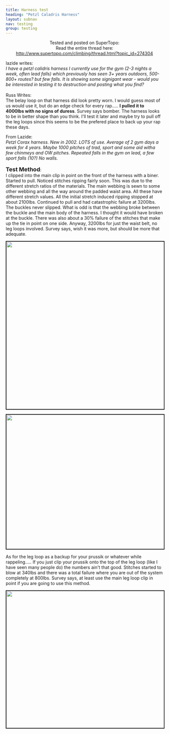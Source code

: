 ```yaml
---
title: Harness test
heading: "Petzl Caladris Harness"
layout: subnav
nav: testing
group: testing
---
```


<p></p>

<p></p>
<center>Tested and posted on SuperTopo:
    <br>Read the entire thread here:
    <br>
    <a href="http://www.supertopo.com/climbing/thread.html?topic_id=274304" target="_blank">http://www.supertopo.com/climbing/thread.html?topic_id=274304</a>
</center>
<p></p>

<p>lazide writes:
    <br>
    <i>I have a petzl calidris harness I currently use for the gym
      (2-3 nights a week, often lead falls) which previously has seen
      3+ years outdoors, 500-800+ routes? but few falls. It is showing
      some signigant wear - would you be interested in testing it to
      destruction and posting what you find?<br>
      </i>
    <br>Russ Writes:
    <br>The belay loop on that harness did look pretty worn. I would guess most of us would use it, but do an edge check for every rap..... <b>I pulled it to 4000lbs with no signs of duress</b>. Survey says bomber. The harness looks to be in better shape than you think. I'll test it later and maybe try to pull off the leg loops since this seems to be the prefered place to back up your rap these days.</p>

<p>From Lazide:
    <br>
    <i>Petzl Corax harness. New in 2002. LOTS of use. Average of
      2 gym days a week for 4 years. Maybe 1000 pitches of trad, sport
      and some aid witha few chinmeys and OW pitches. Repeated falls
      in the gym on lead, a few sport falls (10?) No walls.<br>
<br>
      </i><b><font size="+1">Test Method</font></b>:
    <br>I clipped into the main clip in point on the front of the harness with a biner. Started to pull. Noticed stitches ripping fairly soon. This was due to the different stretch ratios of the materials. The main webbing is sewn to some other webbing and all the way around the padded waist area. All these have different stretch values. All the initial stretch induced ripping stopped at about 2100lbs. Continued to pull and had catastrophic failure at 3200lbs. The buckles never slipped. What is odd is that the webbing broke between the buckle and the main body of the harness. I thought it would have broken at the buckle. There was also about a 30% failure of the stitches that make up the tie in point on one side. Anyway, 3200lbs for just the waist belt, no leg loops involved. Survey says, wish it was more, but should be more that adequate.
    <br>
</p>

<p></p>
<center>
    <img src="{{ "/pics/harness1.jpg" | prepend: site.baseurl }}" alt="" width="600" height="534" border="2" naturalsizeflag="3" align="BOTTOM">
    <br>
</center>
<p></p>

<p></p>
<center>
    <img src="{{ "/pics/harness2.jpg" | prepend: site.baseurl }}" alt="" width="604" height="428" border="2" naturalsizeflag="0" align="BOTTOM">
</center>
<p></p>

<p>As for the leg loop as a backup for your prussik or whatever while rappeling..... If you just clip your prussik onto the top of the leg loop (like I have seen many people do) the numbers ain't that good. Stitches started to blow at 340lbs and there was a total failure where you are out of the system completely at 800lbs. Survey says, at least use the main leg loop clip in point if you are going to use this method.
    <br>
</p>

<p></p>
<center>
    <img src="{{ "/pics/leg_loop.jpg" | prepend: site.baseurl }}" alt="" width="600" height="437" border="2" naturalsizeflag="3" align="BOTTOM">
</center>

